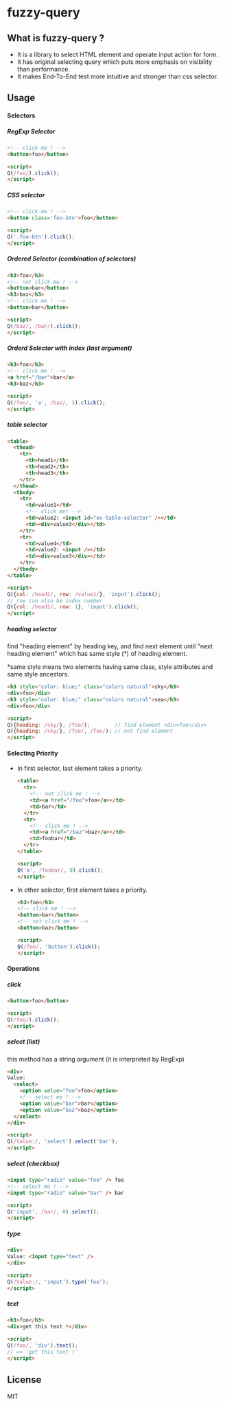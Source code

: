 fuzzy-query
===========

## What is fuzzy-query ?

- It is a library to select HTML element and operate input action for form.
- It has original selecting query which puts more emphasis on visibility than performance.
- It makes End-To-End test more intuitive and stronger than css selector.

## Usage

#### Selectors

##### RegExp Selector

  ```html
  <!-- click me ! -->
  <button>foo</button>

  <script>
  Q(/foo/).click();
  </script>
  ```

##### CSS selector

  ```html
  <!-- click me ! -->
  <button class='foo-btn'>foo</button>

  <script>
  Q('.foo-btn').click();
  </script>
  ```

##### Ordered Selector (combination of selectors)

  ```html
  <h3>foo</h3>
  <!-- not click me ! -->
  <button>bar</button>
  <h3>baz</h3>
  <!-- click me ! -->
  <button>bar</button>

  <script>
  Q(/baz/, /bar/).click();
  </script>
  ```

##### Orderd Selector with index (last argument)

  ```html
  <h3>foo</h3>
  <!-- click me ! -->
  <a href="/bar">bar</a>
  <h3>baz</h3>

  <script>
  Q(/foo/, 'a', /baz/, 1).click();
  </script>
  ```

##### table selector

  ```html
  <table>
    <thead>
      <tr>
        <th>head1</th>
        <th>head2</th>
        <th>head3</th>
      </tr>
    </thead>
    <tbody>
      <tr>
        <td>value1</td>
        <!-- click me! -->
        <td>value2: <input id="ex-table-selector" /></td>
        <td><div>value3</div></td>
      </tr>
      <tr>
        <td>value4</td>
        <td>value2: <input /></td>
        <td><div>value3</div></td>
      </tr>
    </tbody>
  </table>
  
  <script>
  Q({col: /head2/, row: /value1/}, 'input').click();
  // row can also be index number
  Q({col: /head2/, row: 1}, 'input').click();
  </script>
  ```

##### heading selector

find "heading element" by heading key,
and find next element until "next heading element"
which has same style (*) of heading element.

*same style means two elements having same class, style attributes and
same style ancestors.

  ```html
  <h3 style="color: blue;" class="colors natural">sky</h3>
  <div>foo</div>
  <h3 style="color: blue;" class="colors natural">sea</h3>
  <div>foo</div>

  <script>
  Q({heading: /sky/}, /foo/);        // find element <div>foo</div>
  Q({heading: /sky/}, /foo/, /foo/); // not find element
  </script>
  ```

#### Selecting Priority

- In first selector, last element takes a priority.

  ```html
  <table>
    <tr>
      <!-- not click me ! -->
      <td><a href="/foo">foo</a></td>
      <td>bar</td>
    </tr>
    <tr>
      <!-- click me ! -->
      <td><a href="/baz">baz</a></td>
      <td>foobar</td>
    </tr>
  </table>

  <script>
  Q('a', /foobar/, 0).click();
  </script>
  ```

- In other selector, first element takes a priority.

  ```html
  <h3>foo</h3>
  <!-- click me ! -->
  <button>bar</button>
  <!-- not click me ! -->
  <button>baz</button>

  <script>
  Q(/foo/, 'button').click();
  </script>
  ```

#### Operations

##### click

  ```html
  <button>foo</button>

  <script>
  Q(/foo/).click();
  </script>
  ```

##### select (list)

this method has a string argument (it is interpreted by RegExp)

  ```html
  <div>
  Value:
    <select>
      <option value="foo">foo</option>
      <!-- select me ! -->
      <option value="bar">bar</option>
      <option value="baz">baz</option>
    </select>
  </div>

  <script>
  Q(/Value:/, 'select').select('bar');
  </script>
  ```

##### select (checkbox)

  ```html
  <input type="radio" value="foo" /> foo
  <!-- select me ! -->
  <input type="radio" value="bar" /> bar

  <script>
  Q('input', /bar/, 0).select();
  </script>
  ```

##### type

  ```html
  <div>
  Value: <input type="text" />
  </div>

  <script>
  Q(/Value:/, 'input').type('foo');
  </script>
  ```

##### text

  ```html
  <h3>foo</h3>
  <div>get this text !</div>

  <script>
  Q(/foo/, 'div').text();
  // => 'get this text !'
  </script>
  ```

## License

MIT

